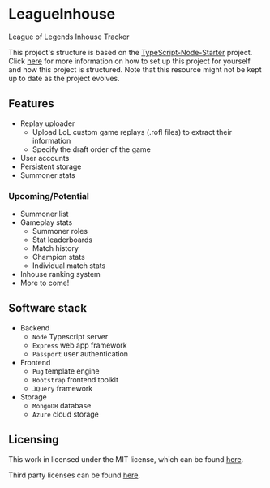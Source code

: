 # LeagueInhouse
League of Legends Inhouse Tracker

This project's structure is based on the [TypeScript-Node-Starter](https://github.com/microsoft/TypeScript-Node-Starter) project. Click [here](TYPESCRIPT_NODE_STARTER_README.md) for more information on how to set up this project for yourself and how this project is structured. Note that this resource might not be kept up to date as the project evolves.

## Features
- Replay uploader
  - Upload LoL custom game replays (.rofl files) to extract their information
  - Specify the draft order of the game
- User accounts
- Persistent storage
- Summoner stats

### Upcoming/Potential
- Summoner list
- Gameplay stats
  - Summoner roles
  - Stat leaderboards
  - Match history
  - Champion stats
  - Individual match stats
- Inhouse ranking system
- More to come!

## Software stack
- Backend
  - `Node` Typescript server
  - `Express` web app framework
  - `Passport` user authentication
- Frontend
  - `Pug` template engine
  - `Bootstrap` frontend toolkit
  - `JQuery` framework
- Storage
  - `MongoDB` database
  - `Azure` cloud storage

## Licensing

This work in licensed under the MIT license, which can be found [here](LICENSE.md).

Third party licenses can be found [here](THIRD_PARTY_LICENSES.md).
